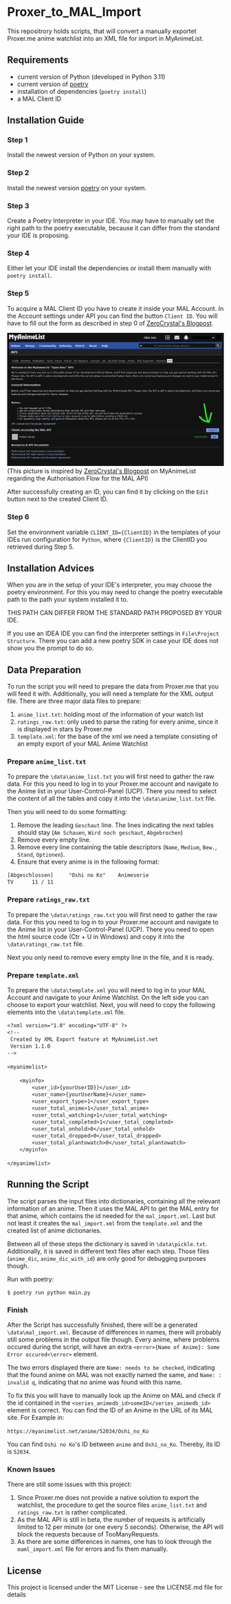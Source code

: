 # Proxer_to_MAL_Import
This repositrory holds scripts, that will convert a manually exportet Proxer.me anime watchlist into an XML file for import in MyAnimeList.

## Requirements

- current version of Python (developed in Python 3.11)
- current version of [poetry](https://python-poetry.org/docs/master/#installing-with-the-official-installer)
- installation of dependencies (`poetry install`)
- a MAL Client ID

## Installation Guide

### Step 1

Install the newest version of Python on your system.

### Step 2

Install the newest version [poetry](https://python-poetry.org/docs/master/#installing-with-the-official-installer) on your system.

### Step 3

Create a Poetry Interpreter in your IDE. You may have to manually set the right path to the poetry executable, because
it can differ from the standard your IDE is proposing.

### Step 4

Either let your IDE install the dependencies or install them manually with `poetry install`.

### Step 5

To acquire a MAL Client ID you have to create it inside your MAL Account. In the Account settings under API you can find
the button ``Client ID``. You will have to fill out the form as described in step 0 of 
[ZeroCrystal's Blogpost](https://myanimelist.net/blog.php?eid=835707).

![img.png](img.png)
(This picture is inspired by [ZeroCrystal's Blogpost](https://myanimelist.net/blog.php?eid=835707) on MyAnimeList regarding the Authorisation Flow for the MAL API)

After successfully creating an ID, you can find it by clicking on the ``Edit`` button next to the created Client ID.

### Step 6

Set the environment variable `CLIENT_ID={ClientID}` in the templates of your IDEs run configuration for `Python`, where 
``{ClientID}`` is the ClientID you retrieved during Step 5.

## Installation Advices

When you are in the setup of your IDE's interpreter, you may choose the poetry environment. For this you may need to
change the poetry executable path to the path your system installed it to.

THIS PATH CAN DIFFER FROM THE STANDARD PATH PROPOSED BY YOUR IDE.

If you use an IDEA IDE you can find the interpreter settings in ```File\Project Structure```. There you can add a new
poetry SDK in case your IDE does not show you the prompt to do so.

## Data Preparation

To run the script you will need to prepare the data from Proxer.me that you will feed it with. Additionally, you will need
a template for the XML output file. There are three major
data files to prepare:

1. ``anime_list.txt``: holding most of the information of your watch list
2. ``ratings_raw.txt``: only used to parse the rating for every anime, since it is displayed in stars by Proxer.me
3. ``template.xml``: for the base of the xml we need a template consisting of an empty export of your MAL Anime Watchlist

### Prepare ``anime_list.txt``

To prepare the ``\data\anime_list.txt`` you will first need to gather the raw data. For this you need to log in to your
Proxer.me account and navigate to the Anime list in your User-Control-Panel (UCP). There you need to select the content
of all the tables and copy it into the ``\data\anime_list.txt`` file.

Then you will need to do some formatting:

1. Remove the leading ```Geschaut``` line. The lines indicating the next tables should stay (``Am Schauen``, ``Wird noch geschaut``, ``Abgebrochen``)
2. Remove every empty line.
3. Remove every line containing the table descriptors (``Name``, ``Medium``, ``Bew.``, ``Stand``, ``Optionen``).
4. Ensure that every anime is in the following format:

```
[Abgeschlossen] 	"Oshi no Ko" 	Animeserie
TV		11 / 11
```

### Prepare ``ratings_raw.txt``

To prepare the ``\data\ratings_raw.txt`` you will first need to gather the raw data. For this you need to log in to your
Proxer.me account and navigate to the Anime list in your User-Control-Panel (UCP). There you need to open the html source
code (Ctr + U in Windows) and copy it into the ``\data\ratings_raw.txt`` file.

Next you only need to remove every empty line in the file, and it is ready.

### Prepare ``template.xml``

To prepare the ``\data\template.xml`` you will need to log in to your MAL Account and navigate to your Anime Watchlist.
On the left side you can choose to export your watchlist. Next, you will need to copy the
following elements into the ``\data\template.xml`` file.

````
<?xml version="1.0" encoding="UTF-8" ?>
<!--
 Created by XML Export feature at MyAnimeList.net
 Version 1.1.0
-->

<myanimelist>

    <myinfo>
        <user_id>{yourUserID}}</user_id>
        <user_name>{yourUserName}</user_name>
        <user_export_type>1</user_export_type>
        <user_total_anime>1</user_total_anime>
        <user_total_watching>1</user_total_watching>
        <user_total_completed>1</user_total_completed>
        <user_total_onhold>0</user_total_onhold>
        <user_total_dropped>0</user_total_dropped>
        <user_total_plantowatch>0</user_total_plantowatch>
    </myinfo>

</myanimelist>
````

## Running the Script

The script parses the input files into dictionaries, containing all the relevant information of an anime. Then it uses
the MAL API to get the MAL entry for that anime, which contains the id needed for the ``mal_import.xml``. Last but not least
it creates the ``mal_import.xml`` from the ``template.xml`` and the created list of anime dictionaries.

Between all of these steps the dictionary is saved in ``\data\pickle.txt``. Additionally, it is saved in different text files
after each step. Those files (``anime_dic``, ``anime_dic_with_id``) are only good for debugging purposes though.

Run with poetry:

```shell
$ poetry run python main.py
```

### Finish

After the Script has successfully finished, there will be a generated ``\data\mal_import.xml``. Because of differences in
names, there will probably still some problems in the output file though. Every anime, where problems occured during the
script, will have an extra ``<error>{Name of Anime}: Some Error occured<\error>`` element.

The two errors displayed there are ``Name: needs to be checked``, indicating that the found anime on MAL was not exactly
named the same, and ``Name: : invalid q``, indicating that no anime was found with this name.

To fix this you will have to manually look up the Anime on MAL and check if the id contained in the ``<series_animedb_id>someID</series_animedb_id>``
element is correct. You can find the ID of an Anime in the URL of its MAL site. For Example in:

``https://myanimelist.net/anime/52034/Oshi_no_Ko``

You can find ``Oshi no Ko``'s ID between ``anime`` and ``Oshi_no_Ko``. Thereby, its ID is ``52034``.

### Known Issues

There are still some issues with this project:

1. Since Proxer.me does not provide a native solution to export the watchlist, the procedure to get the source files ``anime_list.txt`` and ``ratings_raw.txt`` is rather complicated.
2. As the MAL API is still in beta, the number of requests is artificially limited to 12 per minute (or one every 5 seconds). Otherwise, the API will block the requests because of TooManyRequests.
3. As there are some differences in names, one has to look through the ``maml_import.xml`` file for errors and fix them manually.

## License

This project is licensed under the MIT License - see the LICENSE.md file for details

